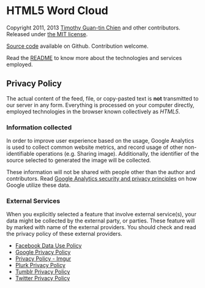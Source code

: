 # HTML5 Word Cloud

Copyright 2011, 2013 [Timothy Guan-tin Chien](http://timdream.org/) and other contributors.
Released under [the MIT license](./MIT-LICENSE.txt).

[Source code](https://github.com/timdream/wordcloud) available on Github.
Contribution welcome.

Read the [README](https://github.com/timdream/wordcloud/blob/master/README.md) to know more about the technologies and services employed.

## Privacy Policy

The actual content of the feed, file, or copy-pasted text is **not** transmitted to our server in any form.
Everything is processed on your computer directly, employed technologies in the browser known collectively as *HTML5*.

### Information collected

In order to improve user experience based on the usage, Google Analytics is used to collect common website metrics, and record usage of other non-identifiable operations (e.g. Sharing image).
Additionally, the identifier of the source selected to generated the image will be collected.

These information will not be shared with people other than the author and contributors.
Read [Google Analytics security and privacy principles](http://www.google.com/analytics/learn/privacy.html) on how Google utilize these data.

### External Services

When you explicitly selected a feature that involve external service(s), your data might be collected by the external party, or parties.
These feature will by marked with name of the external providers.
You should check and read the privacy policy of these external providers.

- [Facebook Data Use Policy](https://www.facebook.com/about/privacy)
- [Google Privacy Policy](http://www.google.com/policies/privacy/)
- [Privacy Policy - Imgur](http://imgur.com/privacy)
- [Plurk Privacy Policy](http://www.plurk.com/privacy)
- [Tumblr Privacy Policy](http://www.tumblr.com/policy/en/privacy)
- [Twitter Privacy Policy](https://twitter.com/privacy)
